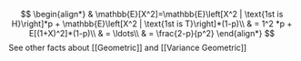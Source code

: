 $$
\begin{align*}
& \mathbb{E}[X^2]=\mathbb{E}\left[X^2 | \text{1st is H}\right]*p + \mathbb{E}\left[X^2 | \text{1st is T}\right]*(1-p)\\
& = 1^2 *p + E[(1+X)^2]*(1-p)\\
& = \ldots\\
& = \frac{2-p}{p^2}
\end{align*}
$$
See other facts about [[Geometric]] and [[Variance Geometric]]